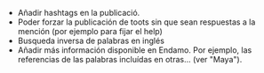 * Añadir hashtags en la publicació. 
* Poder forzar la publicación de toots sin que sean respuestas a la mención (por ejemplo para fijar el help)
* Busqueda inversa de palabras en inglés
* Añadir más información disponible en Endamo. Por ejemplo, las referencias de las palabras incluídas en otras... (ver "Maya").
